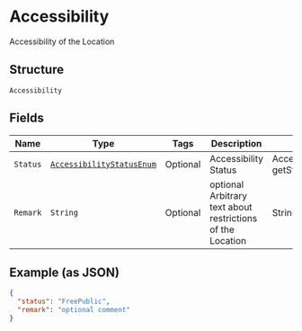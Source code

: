 
# Accessibility

Accessibility of the Location

## Structure

`Accessibility`

## Fields

| Name | Type | Tags | Description | Getter | Setter |
|  --- | --- | --- | --- | --- | --- |
| `Status` | [`AccessibilityStatusEnum`](../../doc/models/accessibility-status-enum.md) | Optional | Accessibility Status | AccessibilityStatusEnum getStatus() | setStatus(AccessibilityStatusEnum status) |
| `Remark` | `String` | Optional | optional Arbitrary text about restrictions of the Location | String getRemark() | setRemark(String remark) |

## Example (as JSON)

```json
{
  "status": "FreePublic",
  "remark": "optional comment"
}
```

